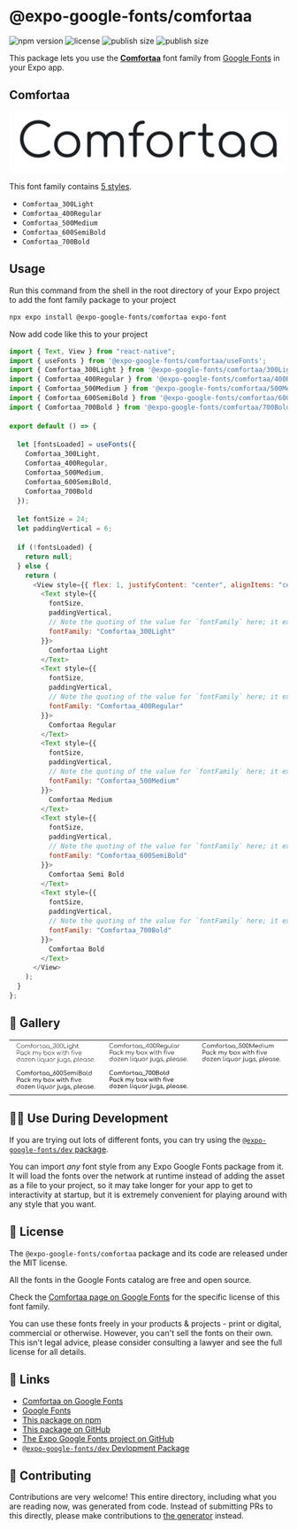 # @expo-google-fonts/comfortaa

![npm version](https://flat.badgen.net/npm/v/@expo-google-fonts/comfortaa)
![license](https://flat.badgen.net/github/license/expo/google-fonts)
![publish size](https://flat.badgen.net/packagephobia/install/@expo-google-fonts/comfortaa)
![publish size](https://flat.badgen.net/packagephobia/publish/@expo-google-fonts/comfortaa)

This package lets you use the [**Comfortaa**](https://fonts.google.com/specimen/Comfortaa) font family from [Google Fonts](https://fonts.google.com/) in your Expo app.

## Comfortaa

![Comfortaa](./font-family.png)

This font family contains [5 styles](#-gallery).

- `Comfortaa_300Light`
- `Comfortaa_400Regular`
- `Comfortaa_500Medium`
- `Comfortaa_600SemiBold`
- `Comfortaa_700Bold`

## Usage

Run this command from the shell in the root directory of your Expo project to add the font family package to your project

```sh
npx expo install @expo-google-fonts/comfortaa expo-font
```

Now add code like this to your project

```js
import { Text, View } from "react-native";
import { useFonts } from '@expo-google-fonts/comfortaa/useFonts';
import { Comfortaa_300Light } from '@expo-google-fonts/comfortaa/300Light';
import { Comfortaa_400Regular } from '@expo-google-fonts/comfortaa/400Regular';
import { Comfortaa_500Medium } from '@expo-google-fonts/comfortaa/500Medium';
import { Comfortaa_600SemiBold } from '@expo-google-fonts/comfortaa/600SemiBold';
import { Comfortaa_700Bold } from '@expo-google-fonts/comfortaa/700Bold';

export default () => {

  let [fontsLoaded] = useFonts({
    Comfortaa_300Light, 
    Comfortaa_400Regular, 
    Comfortaa_500Medium, 
    Comfortaa_600SemiBold, 
    Comfortaa_700Bold
  });

  let fontSize = 24;
  let paddingVertical = 6;

  if (!fontsLoaded) {
    return null;
  } else {
    return (
      <View style={{ flex: 1, justifyContent: "center", alignItems: "center" }}>
        <Text style={{
          fontSize,
          paddingVertical,
          // Note the quoting of the value for `fontFamily` here; it expects a string!
          fontFamily: "Comfortaa_300Light"
        }}>
          Comfortaa Light
        </Text>
        <Text style={{
          fontSize,
          paddingVertical,
          // Note the quoting of the value for `fontFamily` here; it expects a string!
          fontFamily: "Comfortaa_400Regular"
        }}>
          Comfortaa Regular
        </Text>
        <Text style={{
          fontSize,
          paddingVertical,
          // Note the quoting of the value for `fontFamily` here; it expects a string!
          fontFamily: "Comfortaa_500Medium"
        }}>
          Comfortaa Medium
        </Text>
        <Text style={{
          fontSize,
          paddingVertical,
          // Note the quoting of the value for `fontFamily` here; it expects a string!
          fontFamily: "Comfortaa_600SemiBold"
        }}>
          Comfortaa Semi Bold
        </Text>
        <Text style={{
          fontSize,
          paddingVertical,
          // Note the quoting of the value for `fontFamily` here; it expects a string!
          fontFamily: "Comfortaa_700Bold"
        }}>
          Comfortaa Bold
        </Text>
      </View>
    );
  }
};
```

## 🔡 Gallery


||||
|-|-|-|
|![Comfortaa_300Light](./300Light/Comfortaa_300Light.ttf.png)|![Comfortaa_400Regular](./400Regular/Comfortaa_400Regular.ttf.png)|![Comfortaa_500Medium](./500Medium/Comfortaa_500Medium.ttf.png)||
|![Comfortaa_600SemiBold](./600SemiBold/Comfortaa_600SemiBold.ttf.png)|![Comfortaa_700Bold](./700Bold/Comfortaa_700Bold.ttf.png)|||


## 👩‍💻 Use During Development

If you are trying out lots of different fonts, you can try using the [`@expo-google-fonts/dev` package](https://github.com/expo/google-fonts/tree/master/font-packages/dev#readme).

You can import _any_ font style from any Expo Google Fonts package from it. It will load the fonts over the network at runtime instead of adding the asset as a file to your project, so it may take longer for your app to get to interactivity at startup, but it is extremely convenient for playing around with any style that you want.


## 📖 License

The `@expo-google-fonts/comfortaa` package and its code are released under the MIT license.

All the fonts in the Google Fonts catalog are free and open source.

Check the [Comfortaa page on Google Fonts](https://fonts.google.com/specimen/Comfortaa) for the specific license of this font family.

You can use these fonts freely in your products & projects - print or digital, commercial or otherwise. However, you can't sell the fonts on their own. This isn't legal advice, please consider consulting a lawyer and see the full license for all details.

## 🔗 Links

- [Comfortaa on Google Fonts](https://fonts.google.com/specimen/Comfortaa)
- [Google Fonts](https://fonts.google.com/)
- [This package on npm](https://www.npmjs.com/package/@expo-google-fonts/comfortaa)
- [This package on GitHub](https://github.com/expo/google-fonts/tree/master/font-packages/comfortaa)
- [The Expo Google Fonts project on GitHub](https://github.com/expo/google-fonts)
- [`@expo-google-fonts/dev` Devlopment Package](https://github.com/expo/google-fonts/tree/master/font-packages/dev)

## 🤝 Contributing

Contributions are very welcome! This entire directory, including what you are reading now, was generated from code. Instead of submitting PRs to this directly, please make contributions to [the generator](https://github.com/expo/google-fonts/tree/master/packages/generator) instead.
